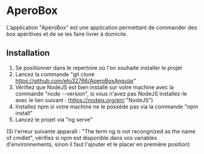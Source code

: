 # AperoBox
L’application "ApéroBox" est une application permettant de commander des box apéritives et de se les faire livrer à domicile.

## Installation
1. Se positionner dans le repertoire où l'on souhaite installer le projet
2. Lancez la commande "git clone https://github.com/etu32766/AperoBoxAngular"
3. Vérifiez que NodeJS est bien installé sur votre machine avec la commande "node --version", si vous n'avez pas NodeJS installez-le avec le lien suivant : (https://nodejs.org/en/ "NodeJS")
4. Installez npm si votre machine ne le possède pas via la commande "npm install"
5. Lancez le projet via "ng serve"

(Si l'erreur suivante apparaît : "The term ng is not recongnized as the name of cmdlet", vérifiez si npm est disponible dans vos variables d'environnements, sinon il faut l'ajouter et le placer en première position)